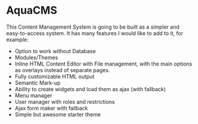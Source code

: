 AquaCMS
=======

This Content Management System is going to be built as a simpler and easy-to-access system. 
It has many features I would like to add to it, for example:
- Option to work without Database
- Modules/Themes
- Inline HTML Content Editor with File management, 
  with the main options as overlays instead of separate pages.
- Fully customizable HTML output
- Semantic Mark-up
- Ability to create widgets and load them as ajax (with fallback)
- Menu manager
- User manager with roles and restrictions
- Ajax form maker with fallback
- Simple but awesome starter theme
